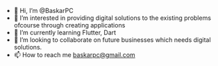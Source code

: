 - 👋 Hi, I’m @BaskarPC
- 👀 I’m interested in providing digital solutions to the existing problems ofcourse through creating applications
- 🌱 I’m currently learning Flutter, Dart
- 💞️ I’m looking to collaborate on future businesses which needs digital solutions.
- 📫 How to reach me baskarpc@gmail.com

<!---
BaskarPC/BaskarPC is a ✨ special ✨ repository because its `README.md` (this file) appears on your GitHub profile.
You can click the Preview link to take a look at your changes.
--->
